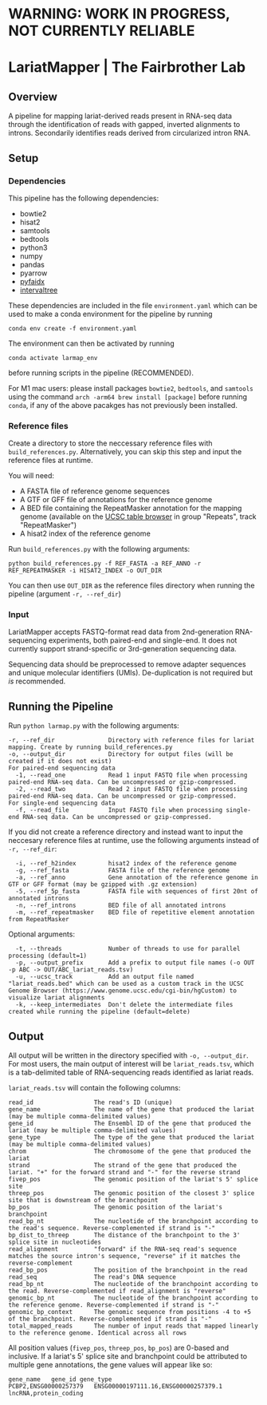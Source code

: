 # WARNING: WORK IN PROGRESS, NOT CURRENTLY RELIABLE

# LariatMapper | The Fairbrother Lab

## Overview

A pipeline for mapping lariat-derived reads present in RNA-seq data through the identification of reads with gapped, inverted alignments to introns. Secondarily identifies reads derived from circularized intron RNA.

## Setup

### Dependencies
This pipeline has the following dependencies:
- bowtie2
- hisat2
- samtools
- bedtools
- python3
- numpy
- pandas
- pyarrow
- [pyfaidx](https://pypi.org/project/pyfaidx/)
- [intervaltree](https://pypi.org/project/intervaltree/)

These dependencies are included in the file `environment.yaml` which can be used to make a conda environment for the pipeline by running

	conda env create -f environment.yaml

The environment can then be activated by running 

	conda activate larmap_env
 
before running scripts in the pipeline (RECOMMENDED).

For M1 mac users: please install packages `bowtie2`, `bedtools`, and `samtools` using the command `arch -arm64 brew install [package]` before running `conda`, if any of the above pacakges has not previously been installed.

### Reference files
Create a directory to store the neccessary reference files with `build_references.py`. Alternatively, you can skip this step and input the reference files at runtime.

You will need:
- A FASTA file of reference genome sequences
- A GTF or GFF file of annotations for the reference genome
- A BED file containing the RepeatMasker annotation for the mapping genome (available on the [UCSC table browser](https://genome.ucsc.edu/cgi-bin/hgTables) in group "Repeats", track "RepeatMasker")
- A hisat2 index of the reference genome

Run `build_references.py` with the following arguments:

	python build_references.py -f REF_FASTA -a REF_ANNO -r REF_REPEATMASKER -i HISAT2_INDEX -o OUT_DIR

You can then use `OUT_DIR` as the reference files directory when running the pipeline (argument `-r, --ref_dir`)

### Input
LariatMapper accepts FASTQ-format read data from 2nd-generation RNA-sequencing experiments, both paired-end and single-end. It does not currently support strand-specific or 3rd-generation sequencing data. 

Sequencing data should be preprocessed to remove adapter sequences and unique molecular identifiers (UMIs). De-duplication is not required but *is* recommended.


## Running the Pipeline
Run `python larmap.py` with the following arguments:

  	-r, --ref_dir				Directory with reference files for lariat mapping. Create by running build_references.py
	-o, --output_dir			Directory for output files (will be created if it does not exist)
	For paired-end sequencing data
	  -1, --read_one			Read 1 input FASTQ file when processing paired-end RNA-seq data. Can be uncompressed or gzip-compressed. 
	  -2, --read_two			Read 2 input FASTQ file when processing paired-end RNA-seq data. Can be uncompressed or gzip-compressed. 
	For single-end sequencing data
	  -f, --read_file			Input FASTQ file when processing single-end RNA-seq data. Can be uncompressed or gzip-compressed.
	
If you did not create a reference directory and instead want to input the neccesary reference files at runtime, use the following arguments instead of `-r, --ref_dir`:

	  -i, --ref_h2index			hisat2 index of the reference genome
	  -g, --ref_fasta			FASTA file of the reference genome
	  -a, --ref_anno			Gene annotation of the reference genome in GTF or GFF format (may be gzipped with .gz extension)
	  -5, --ref_5p_fasta		FASTA file with sequences of first 20nt of annotated introns
	  -n, --ref_introns			BED file of all annotated introns
	  -m, --ref_repeatmasker	BED file of repetitive element annotation from RepeatMasker

Optional arguments:

	  -t, --threads				Number of threads to use for parallel processing (default=1)
	  -p, --output_prefix		Add a prefix to output file names (-o OUT -p ABC -> OUT/ABC_lariat_reads.tsv)
	  -u, --ucsc_track			Add an output file named "lariat_reads.bed" which can be used as a custom track in the UCSC Genome Browser (https://www.genome.ucsc.edu/cgi-bin/hgCustom) to visualize lariat alignments
	  -k, --keep_intermediates	Don't delete the intermediate files created while running the pipeline (default=delete)
     

## Output
All output will be written in the directory specified with `-o, --output_dir`. For most users, the main output of interest will be `lariat_reads.tsv`, which is a tab-delimited table of RNA-sequencing reads identified as lariat reads. 

`lariat_reads.tsv` will contain the following columns:

	read_id           		The read's ID (unique)
	gene_name         		The name of the gene that produced the lariat (may be multiple comma-delimited values)
	gene_id           		The Ensembl ID of the gene that produced the lariat (may be multiple comma-delimited values)
	gene_type         		The type of the gene that produced the lariat (may be multiple comma-delimited values)
	chrom             		The chromosome of the gene that produced the lariat
	strand            		The strand of the gene that produced the lariat. "+" for the forward strand and "-" for the reverse strand
	fivep_pos         		The genomic position of the lariat's 5' splice site 
	threep_pos        		The genomic position of the closest 3' splice site that is downstream of the branchpoint
	bp_pos            		The genomic position of the lariat's branchpoint 
	read_bp_nt        		The nucleotide of the branchpoint according to the read's sequence. Reverse-complemented if strand is "-"
	bp_dist_to_threep 		The distance of the branchpoint to the 3' splice site in nucleotides
	read_alignment			"forward" if the RNA-seq read's sequence matches the source intron's sequence, "reverse" if it matches the reverse-complement
	read_bp_pos				The position of the branchpoint in the read
	read_seq          		The read's DNA sequence 
	read_bp_nt				The nucleotide of the branchpoint according to the read. Reverse-complemented if read_alignment is "reverse"
	genomic_bp_nt     		The nucleotide of the branchpoint according to the reference genome. Reverse-complemented if strand is "-"
	genomic_bp_context		The genomic sequence from positions -4 to +5 of the branchpoint. Reverse-complemented if strand is "-"
	total_mapped_reads		The number of input reads that mapped linearly to the reference genome. Identical across all rows

All position values (`fivep_pos`, `threep_pos`, `bp_pos`) are 0-based and inclusive. If a lariat's 5' splice site and branchpoint could be attributed to multiple gene annotations, the gene values will appear like so:

	gene_name	gene_id	gene_type
	PCBP2,ENSG00000257379	ENSG00000197111.16,ENSG00000257379.1	lncRNA,protein_coding